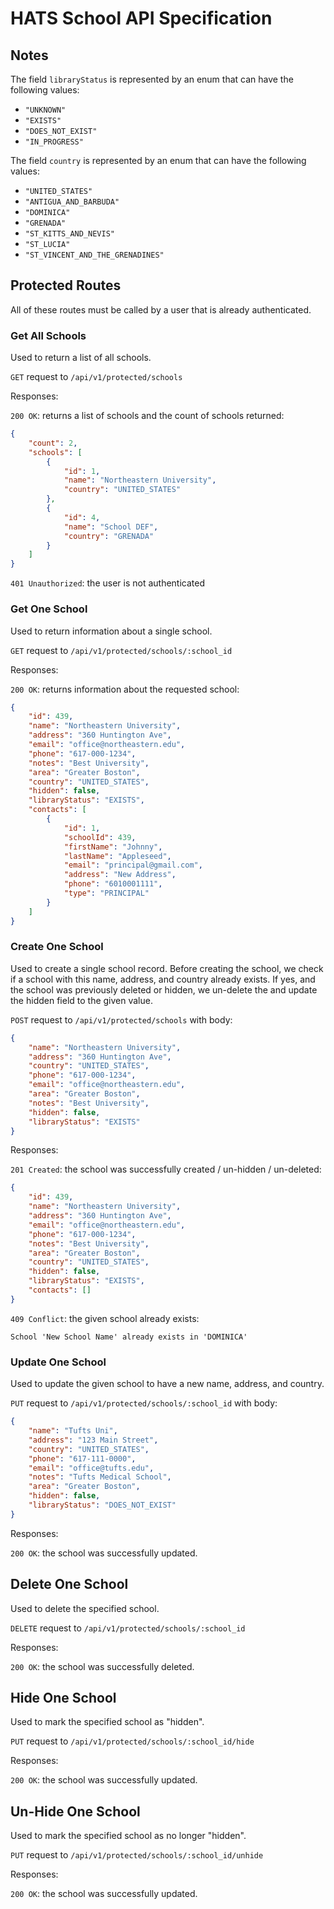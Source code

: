 # HATS School API Specification

## Notes

The field `libraryStatus` is represented by an enum that can have the following values:
 - `"UNKNOWN"`
 - `"EXISTS"`
 - `"DOES_NOT_EXIST"`
 - `"IN_PROGRESS"`
 
The field `country` is represented by an enum that can have the following values:
 - `"UNITED_STATES"`
 - `"ANTIGUA_AND_BARBUDA"`
 - `"DOMINICA"`
 - `"GRENADA"`
 - `"ST_KITTS_AND_NEVIS"`
 - `"ST_LUCIA"`
 - `"ST_VINCENT_AND_THE_GRENADINES"`


## Protected Routes
All of these routes must be called by a user that is already authenticated.


### Get All Schools 
Used to return a list of all schools.

`GET` request to `/api/v1/protected/schools`

Responses:

`200 OK`: returns a list of schools and the count of schools returned:
```json
{
    "count": 2,
    "schools": [
        {
            "id": 1,
            "name": "Northeastern University",
            "country": "UNITED_STATES"
        },
        {
            "id": 4,
            "name": "School DEF",
            "country": "GRENADA"
        }
    ]
}
```

`401 Unauthorized`: the user is not authenticated


### Get One School
Used to return information about a single school.

`GET` request to `/api/v1/protected/schools/:school_id`

Responses:

`200 OK`: returns information about the requested school:
```json
{
    "id": 439,
    "name": "Northeastern University",
    "address": "360 Huntington Ave",
    "email": "office@northeastern.edu",
    "phone": "617-000-1234",
    "notes": "Best University",
    "area": "Greater Boston",
    "country": "UNITED_STATES",
    "hidden": false,
    "libraryStatus": "EXISTS",
    "contacts": [
        {
            "id": 1,
            "schoolId": 439,
            "firstName": "Johnny",
            "lastName": "Appleseed",
            "email": "principal@gmail.com",
            "address": "New Address",
            "phone": "6010001111",
            "type": "PRINCIPAL"
        }
    ]
}
```


### Create One School
Used to create a single school record. Before creating the school,
we check if a school with this name, address, and country already exists.
If yes, and the school was previously deleted or hidden, we un-delete the
and update the hidden field to the given value.

`POST` request to `/api/v1/protected/schools` with body:
```json
{
    "name": "Northeastern University",
    "address": "360 Huntington Ave",
    "country": "UNITED_STATES",
    "phone": "617-000-1234",
    "email": "office@northeastern.edu",
    "area": "Greater Boston",
    "notes": "Best University",
    "hidden": false,
    "libraryStatus": "EXISTS"
}
```

Responses:

`201 Created`: the school was successfully created / un-hidden / un-deleted:
```json
{
    "id": 439,
    "name": "Northeastern University",
    "address": "360 Huntington Ave",
    "email": "office@northeastern.edu",
    "phone": "617-000-1234",
    "notes": "Best University",
    "area": "Greater Boston",
    "country": "UNITED_STATES",
    "hidden": false,
    "libraryStatus": "EXISTS",
    "contacts": []
}
```

`409 Conflict`: the given school already exists:
```
School 'New School Name' already exists in 'DOMINICA'
```


### Update One School
Used to update the given school to have a new name, address, and country.

`PUT` request to `/api/v1/protected/schools/:school_id` with body:
```json
{
    "name": "Tufts Uni",
    "address": "123 Main Street",
    "country": "UNITED_STATES",
    "phone": "617-111-0000",
    "email": "office@tufts.edu",
    "notes": "Tufts Medical School",
    "area": "Greater Boston",
    "hidden": false,
    "libraryStatus": "DOES_NOT_EXIST"
}
```

Responses:

`200 OK`: the school was successfully updated.


## Delete One School
Used to delete the specified school.

`DELETE` request to `/api/v1/protected/schools/:school_id`

Responses:

`200 OK`: the school was successfully deleted.


## Hide One School
Used to mark the specified school as "hidden".

`PUT` request to `/api/v1/protected/schools/:school_id/hide`

Responses:

`200 OK`: the school was successfully updated.


## Un-Hide One School
Used to mark the specified school as no longer "hidden".

`PUT` request to `/api/v1/protected/schools/:school_id/unhide`

Responses:

`200 OK`: the school was successfully updated.
 